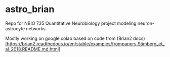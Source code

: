 # astro_brian

Repo for NBIO 735 Quantitative Neurobiology project modeling neuron-astrocyte networks.

Mostly working on google colab based on code from (Brian2 docs)[https://brian2.readthedocs.io/en/stable/examples/frompapers.Stimberg_et_al_2018.README.md.html]
